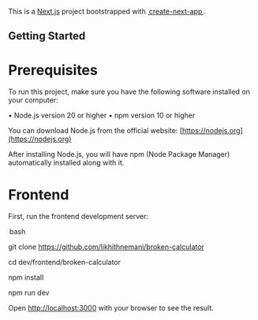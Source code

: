 This is a [Next.js](https://nextjs.org/) project bootstrapped with [⁠ create-next-app ⁠](https://github.com/vercel/next.js/tree/canary/packages/create-next-app).

## Getting Started

# Prerequisites

To run this project, make sure you have the following software installed on your computer:

•⁠  ⁠Node.js version 20 or higher
•⁠  ⁠npm version 10 or higher

You can download Node.js from the official website: [https://nodejs.org](https://nodejs.org)

After installing Node.js, you will have npm (Node Package Manager) automatically installed along with it.

# Frontend

First, run the frontend development server:

⁠ bash

git clone https://github.com/likhithnemani/broken-calculator

cd dev/frontend/broken-calculator

npm install

npm run dev
 ⁠

Open [http://localhost:3000](http://localhost:3000) with your browser to see the result.
